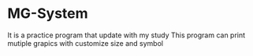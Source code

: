 # MG-System
It is a practice program that update with my study 
This program can print mutiple grapics with customize size and symbol

